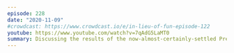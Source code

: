 ```yaml
---
episode: 228
date: "2020-11-09"
#crowdcast: https://www.crowdcast.io/e/in-lieu-of-fun-episode-122
youtube: https://www.youtube.com/watch?v=7qAdG5LaMT0
summary: Discussing the results of the now-almost-certainly-settled Presidental election
---
```


